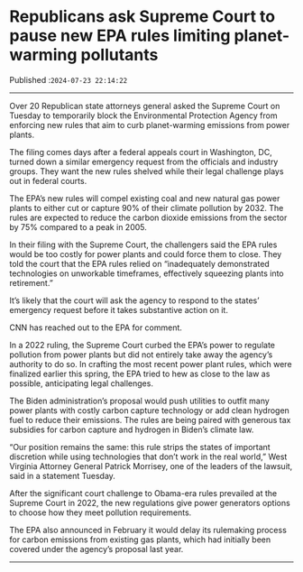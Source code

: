 # Republicans ask Supreme Court to pause new EPA rules limiting planet-warming pollutants

Published :`2024-07-23 22:14:22`

---

Over 20 Republican state attorneys general asked the Supreme Court on Tuesday to temporarily block the Environmental Protection Agency from enforcing new rules that aim to curb planet-warming emissions from power plants.

The filing comes days after a federal appeals court in Washington, DC, turned down a similar emergency request from the officials and industry groups. They want the new rules shelved while their legal challenge plays out in federal courts.

The EPA’s new rules will compel existing coal and new natural gas power plants to either cut or capture 90% of their climate pollution by 2032. The rules are expected to reduce the carbon dioxide emissions from the sector by 75% compared to a peak in 2005.

In their filing with the Supreme Court, the challengers said the EPA rules would be too costly for power plants and could force them to close. They told the court that the EPA rules relied on “inadequately demonstrated technologies on unworkable timeframes, effectively squeezing plants into retirement.”

It’s likely that the court will ask the agency to respond to the states’ emergency request before it takes substantive action on it.

CNN has reached out to the EPA for comment.

In a 2022 ruling, the Supreme Court curbed the EPA’s power to regulate pollution from power plants but did not entirely take away the agency’s authority to do so. In crafting the most recent power plant rules, which were finalized earlier this spring, the EPA tried to hew as close to the law as possible, anticipating legal challenges.

The Biden administration’s proposal would push utilities to outfit many power plants with costly carbon capture technology or add clean hydrogen fuel to reduce their emissions. The rules are being paired with generous tax subsidies for carbon capture and hydrogen in Biden’s climate law.

“Our position remains the same: this rule strips the states of important discretion while using technologies that don’t work in the real world,” West Virginia Attorney General Patrick Morrisey, one of the leaders of the lawsuit, said in a statement Tuesday.

After the significant court challenge to Obama-era rules prevailed at the Supreme Court in 2022, the new regulations give power generators options to choose how they meet pollution requirements.

The EPA also announced in February it would delay its rulemaking process for carbon emissions from existing gas plants, which had initially been covered under the agency’s proposal last year.

---

